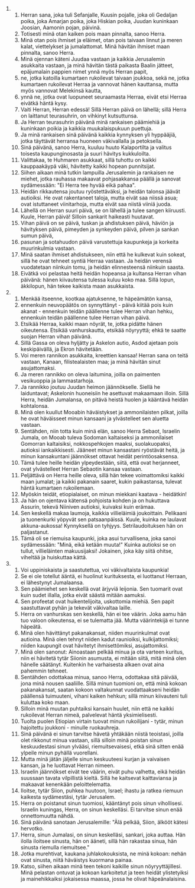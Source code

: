 <ol>
  <li>
    <ol>
      <li>Herran sana, joka tuli Sefanjalle, Kuusin pojalle, joka oli Gedaljan  poika, joka Amarjan poika, joka Hiskian poika, Juudan kuninkaan Joosian,  Aamonin pojan, päivinä.</li>
      <li>Totisesti minä otan kaiken pois maan pinnalta, sanoo Herra.</li>
      <li>Minä otan pois ihmiset ja eläimet, otan pois taivaan linnut ja meren  kalat, viettelykset ja jumalattomat. Minä hävitän ihmiset maan pinnalta,  sanoo Herra.</li>
      <li>Minä ojennan käteni Juudaa vastaan ja kaikkia Jerusalemin asukkaita  vastaan, ja minä hävitän tästä paikasta Baalin jätteet, epäjumalain  pappien nimet ynnä myös Herran papit,</li>
      <li>ne, jotka katoilla kumartaen rukoilevat taivaan joukkoa, sekä ne,  jotka kumartaen rukoilevat Herraa ja vannovat hänen kauttansa, mutta  myös vannovat Melekinsä kautta,</li>
      <li>ynnä ne, jotka ovat luopuneet seuraamasta Herraa, eivät etsi Herraa  eivätkä häntä kysy.</li>
      <li>Vaiti Herran, Herran edessä! Sillä Herran päivä on lähellä; sillä  Herra on laittanut teurasuhrin, on vihkinyt kutsuttunsa.</li>
      <li>Ja Herran teurasuhrin päivänä minä rankaisen päämiehiä ja kuninkaan  poikia ja kaikkia muukalaispukuun puettuja.</li>
      <li>Ja minä rankaisen sinä päivänä kaikkia kynnyksen yli hyppääjiä, jotka  täyttävät herransa huoneen väkivallalla ja petoksella.</li>
      <li>Sinä päivänä, sanoo Herra, kuuluu huuto Kalaportilta ja valitus  toisesta kaupunginosasta ja suuri hävitys kukkuloilta.</li>
      <li>Valittakaa, te Huhmaren asukkaat, sillä tuhottu on kaikki  kauppaakäypä väki, hävitetty kaikki hopean punnitsijat.</li>
      <li>Siihen aikaan minä tutkin lampuilla Jerusalemin ja rankaisen ne  miehet, jotka rauhassa makaavat pohjasakkansa päällä ja sanovat  sydämessään: "Ei Herra tee hyvää eikä pahaa".</li>
      <li>Heidän rikkautensa joutuu ryöstettäväksi, ja heidän talonsa jäävät  autioiksi. He ovat rakentaneet taloja, mutta eivät saa niissä asua; ovat  istuttaneet viinitarhoja, mutta eivät saa niistä viiniä juoda.</li>
      <li>Lähellä on Herran suuri päivä, se on lähellä ja tulee sangen  kiiruusti. Kuule, Herran päivä! Silloin sankarit haikeasti huutavat.</li>
      <li>Vihan päivä on se päivä, tuskan ja ahdistuksen päivä, häviön ja  hävityksen päivä, pimeyden ja synkeyden päivä, pilven ja sankan sumun  päivä,</li>
      <li>pasunan ja sotahuudon päivä varustettuja kaupunkeja ja korkeita  muurinkulmia vastaan.</li>
      <li>Minä saatan ihmiset ahdistukseen, niin että he kulkevat kuin sokeat,  sillä he ovat tehneet syntiä Herraa vastaan. Ja heidän verensä  vuodatetaan niinkuin tomu, ja heidän elinnesteensä niinkuin saasta.</li>
      <li>Eivätkä voi pelastaa heitä heidän hopeansa ja kultansa Herran vihan  päivänä: hänen kiivautensa tulessa kuluu koko maa.  Sillä lopun,  äkkilopun, hän tekee kaikista maan asukkaista.</li>
    </ol>
  </li>
  <li>
    <ol>
      <li>Menkää itseenne, kootkaa ajatuksenne, te häpeämätön kansa,</li>
      <li>ennenkuin neuvopäätös on synnyttänyt - päivä kiitää pois kuin akanat  - ennenkuin teidän päällenne tulee Herran vihan hehku, ennenkuin teidän  päällenne tulee Herran vihan päivä.</li>
      <li>Etsikää Herraa, kaikki maan nöyrät, te, jotka pidätte hänen  oikeutensa. Etsikää vanhurskautta, etsikää nöyryyttä; ehkä te saatte  suojan Herran vihan päivänä.</li>
      <li>Sillä Gassa on oleva hyljätty ja Askelon autio, Asdod ajetaan pois  keskipäivällä, ja Ekron hävitetään.</li>
      <li>Voi meren rannikon asukkaita, kreettien kansaa! Herran sana on teitä  vastaan, Kanaan, filistealaisten maa; ja minä hävitän sinut  asujattomaksi.</li>
      <li>Ja meren rannikko on oleva laitumina, joilla on paimenten vesikuoppia  ja lammastarhoja.</li>
      <li>Ja rannikko joutuu Juudan heimon jäännökselle. Siellä he laiduntavat;  Askelonin huoneisiin he asettuvat makaamaan illoin.  Sillä Herra, heidän  Jumalansa, on pitävä heistä huolen ja kääntävä heidän kohtalonsa.</li>
      <li>Minä olen kuullut Mooabin häväistykset ja ammonilaisten pilkat,  joilla he ovat häväisseet minun kansaani ja ylvästelleet sen aluetta  vastaan.</li>
      <li>Sentähden, niin totta kuin minä elän, sanoo Herra Sebaot, Israelin  Jumala, on Mooab tuleva Sodoman kaltaiseksi ja ammonilaiset Gomorran  kaltaisiksi, nokkospehkojen maaksi, suolakuopaksi, autioksi  iankaikkisesti. Jääneet minun kansastani ryöstävät heitä, ja minun  kansakuntani jäännökset ottavat heidät perintöosaksensa.</li>
      <li>Tämä tulee heille heidän ylpeydestään, siitä, että ovat herjanneet,  ovat ylvästelleet Herran Sebaotin kansaa vastaan.</li>
      <li>Peljättävä on Herra heille oleva, sillä hän tekee voimattomiksi  kaikki maan jumalat; ja kaikki pakanain saaret, kukin paikastansa,  tulevat häntä kumartaen rukoilemaan.</li>
      <li>Myöskin teidät, etiopialaiset, on minun miekkani kaatava -  heidätkin!</li>
      <li>Ja hän on ojentava kätensä pohjoista kohden ja on hukuttava Assurin,  tekevä Niiniven autioksi, kuivaksi kuin erämaa.</li>
      <li>Sen keskellä makaa laumoja, kaikkia villieläimiä joukoittain.  Pelikaani ja tuonenkurki yöpyvät sen patsaanpäissä.  Kuule, kuinka ne  laulavat akkuna-aukossa! Kynnyksellä on tyhjyys. Setrilaudoituksen hän  on paljastanut.</li>
      <li>Tämä oli se riemuisa kaupunki, joka asui turvallisena, joka sanoi  sydämessään: "Minä, eikä ketään muuta!" Kuinka autioksi se on tullut,  villieläinten makuusijaksi! Jokainen, joka käy siitä ohitse, viheltää ja  huiskuttaa kättä.</li>
    </ol>
  </li>
  <li>
    <ol>
      <li>Voi uppiniskaista ja saastutettua, voi väkivaltaista kaupunkia!</li>
      <li>Se ei ole totellut ääntä, ei huolinut kurituksesta, ei luottanut  Herraan, ei lähestynyt Jumalaansa.</li>
      <li>Sen päämiehet sen keskellä ovat ärjyviä leijonia. Sen tuomarit ovat  kuin sudet illalla, jotka eivät säästä mitään aamuksi.</li>
      <li>Sen profeetat ovat huikentelijoita, uskottomia miehiä. Sen papit  saastuttavat pyhän ja tekevät väkivaltaa laille.</li>
      <li>Herra on vanhurskas sen keskellä, hän ei tee väärin. Joka aamu hän  tuo valoon oikeutensa, ei se tulematta jää. Mutta väärintekijä ei tunne  häpeätä.</li>
      <li>Minä olen hävittänyt pakanakansat, niiden muurinkulmat ovat autioina.  Minä olen tehnyt niiden kadut raunioiksi, kulkijattomiksi; niiden  kaupungit ovat hävitetyt ihmisettömiksi, asujattomiksi.</li>
      <li>Minä olen sanonut: Ainoastaan pelkää minua ja ota varteen kuritus,  niin ei hävitetä tytär Siionin asumusta, ei mitään siitä, mitä minä olen  hänelle säätänyt. Kuitenkin he varhaisesta alkaen ovat aina pahemmin  tehneet.</li>
      <li>Sentähden odottakaa minua, sanoo Herra, odottakaa sitä päivää, jona  minä nousen saaliille. Sillä minun tuomioni on, että minä kokoan  pakanakansat, saatan kokoon valtakunnat vuodattaakseni heidän päällensä  tuimuuteni, vihani kaiken hehkun; sillä minun kiivauteni tuli kuluttaa  koko maan.</li>
      <li>Silloin minä muutan puhtaiksi kansain huulet, niin että ne kaikki  rukoilevat Herran nimeä, palvelevat häntä yksimielisesti.</li>
      <li>Tuolta puolen Etiopian virtain tuovat minun rukoilijani - tytär,  minun hajoitettu joukkoni - minulle ruokauhreja.</li>
      <li>Sinä päivänä ei sinun tarvitse hävetä yhtäkään niistä teoistasi,  joilla olet rikkonut minua vastaan, sillä silloin minä poistan sinun  keskuudestasi sinun ylvääsi, riemuitsevaisesi, etkä sinä sitten enää  ylpeile minun pyhällä vuorellani.</li>
      <li>Mutta minä jätän jäljelle sinun keskuuteesi kurjan ja vaivaisen  kansan, ja he luottavat Herran nimeen.</li>
      <li>Israelin jäännökset eivät tee väärin, eivät puhu valhetta, eikä  heidän suussaan tavata vilpillistä kieltä. Sillä he kaitsevat  kaittaviansa ja makaavat kenenkään peloittelematta.</li>
      <li>Iloitse, tytär Siion, puhkea huutoon, Israel; ihastu ja ratkea  riemuun kaikesta sydämestäsi, tytär Jerusalem.</li>
      <li>Herra on poistanut sinun tuomiosi, kääntänyt pois sinun vihollisesi.  Israelin kuningas, Herra, on sinun keskelläsi. Ei tarvitse sinun enää  onnettomuutta nähdä.</li>
      <li>Sinä päivänä sanotaan Jerusalemille: "Älä pelkää, Siion, älkööt  kätesi hervotko.</li>
      <li>Herra, sinun Jumalasi, on sinun keskelläsi, sankari, joka auttaa.  Hän ilolla iloitsee sinusta, hän on ääneti, sillä hän rakastaa sinua,  hän sinusta riemulla riemuitsee."</li>
      <li>Jotka murehtivat, kaukana juhlakokouksista, ne minä kokoan: nehän  ovat sinusta, niitä häväistys kuormana painaa.</li>
      <li>Katso, siihen aikaan minä teen tekoni kaikille sinun  nöyryyttäjillesi. Minä pelastan ontuvat ja kokoan karkoitetut ja teen  heidät ylistetyiksi ja mainehikkaiksi jokaisessa maassa, jossa he olivat  häpeänalaisina.</li>
    </ol>
  </li>
</ol>